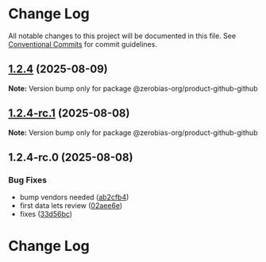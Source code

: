 # Change Log

All notable changes to this project will be documented in this file.
See [Conventional Commits](https://conventionalcommits.org) for commit guidelines.

## [1.2.4](https://github.com/zerobias-org/product/compare/@zerobias-org/product-github-github@1.2.4-rc.1...@zerobias-org/product-github-github@1.2.4) (2025-08-09)

**Note:** Version bump only for package @zerobias-org/product-github-github





## [1.2.4-rc.1](https://github.com/zerobias-org/product/compare/@zerobias-org/product-github-github@1.2.4-rc.0...@zerobias-org/product-github-github@1.2.4-rc.1) (2025-08-08)

**Note:** Version bump only for package @zerobias-org/product-github-github





## 1.2.4-rc.0 (2025-08-08)


### Bug Fixes

* bump vendors needed ([ab2cfb4](https://github.com/zerobias-org/product/commit/ab2cfb4a9cf2e3008e08b068f98011fec096c932))
* first data lets review ([02aee6e](https://github.com/zerobias-org/product/commit/02aee6e8c4f11675de7c63a00f4c8254a67a4dd7))
* fixes ([33d56bc](https://github.com/zerobias-org/product/commit/33d56bcaedf3fa5e3939a33c0fb57eda53539d05))





# Change Log
